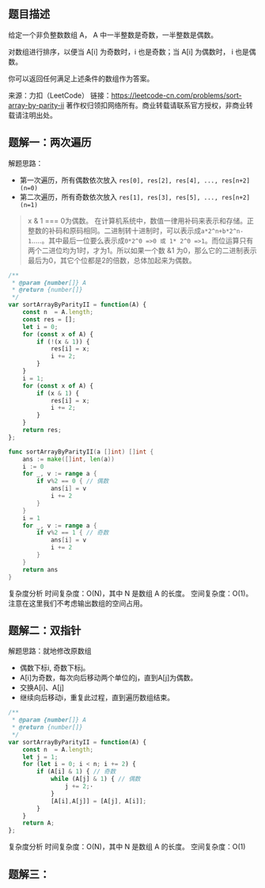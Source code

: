 ## 题目描述

给定一个非负整数数组 A， A 中一半整数是奇数，一半整数是偶数。

对数组进行排序，以便当 A[i] 为奇数时，i 也是奇数；当 A[i] 为偶数时， i 也是偶数。

你可以返回任何满足上述条件的数组作为答案。

来源：力扣（LeetCode）
链接：https://leetcode-cn.com/problems/sort-array-by-parity-ii
著作权归领扣网络所有。商业转载请联系官方授权，非商业转载请注明出处。

## 题解一：两次遍历

解题思路：

- 第一次遍历，所有偶数依次放入 ```res[0], res[2], res[4], ..., res[n+2] (n=0)```
- 第二次遍历，所有奇数依次放入 ```res[1], res[3], res[5], ..., res[n+2] (n=1)```

> x & 1 === 0为偶数。
> 在计算机系统中，数值一律用补码来表示和存储。正整数的补码和原码相同。二进制转十进制时，可以表示成```a*2^n+b*2^n-1```.....。其中最后一位要么表示成```0*2^0 =>0 或 1* 2^0 =>1```。而位运算只有两个二进位均为1时，才为1。所以如果一个数 &1 为0，那么它的二进制表示最后为0，其它个位都是2的倍数，总体加起来为偶数。

```js
/**
 * @param {number[]} A
 * @return {number[]}
 */
var sortArrayByParityII = function(A) {
    const n  = A.length;
    const res = [];
    let i = 0;
    for (const x of A) {
        if (!(x & 1)) {
            res[i] = x;
            i += 2;
        }
    }
    i = 1;
    for (const x of A) {
        if (x & 1) {
            res[i] = x;
            i += 2;
        }
    }
    return res;
};
```

```go
func sortArrayByParityII(a []int) []int {
    ans := make([]int, len(a))
    i := 0
    for _, v := range a {
        if v%2 == 0 { // 偶数
            ans[i] = v
            i += 2
        }
    }
    i = 1
    for _, v := range a {
        if v%2 == 1 { // 奇数
            ans[i] = v
            i += 2
        }
    }
    return ans
}
```

复杂度分析
时间复杂度：O(N)，其中 N 是数组 A 的长度。
空间复杂度：O(1)。注意在这里我们不考虑输出数组的空间占用。

## 题解二：双指针

解题思路：就地修改原数组

- 偶数下标i, 奇数下标j。
- A[i]为奇数，每次向后移动两个单位的j，直到A[j]为偶数。
- 交换A[i]、A[j]
- 继续向后移动i，重复此过程，直到遍历数组结束。

```js
/**
 * @param {number[]} A
 * @return {number[]}
 */
var sortArrayByParityII = function(A) {
    const n  = A.length;
    let j = 1;
    for (let i = 0; i < n; i += 2) {
        if (A[i] & 1) { // 奇数
            while (A[j] & 1) { // 偶数
                j += 2;·
            }
            [A[i],A[j]] = [A[j], A[i]];
        }
    }
    return A;
};
```

复杂度分析
时间复杂度：O(N)，其中 N 是数组 A 的长度。
空间复杂度：O(1)

## 题解三：













